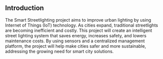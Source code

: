 ## Introduction
The Smart Streetlighting project aims to improve urban lighting by using Internet of Things (IoT) technology. As cities expand, traditional streetlights are becoming inefficient and costly. This project will create an intelligent street lighting system that saves energy, increases safety, and lowers maintenance costs. By using sensors and a centralized management platform, the project will help make cities safer and more sustainable, addressing the growing need for smart city solutions.
